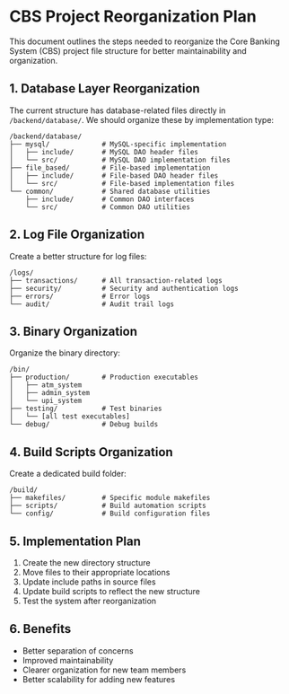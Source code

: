 # CBS Project Reorganization Plan

This document outlines the steps needed to reorganize the Core Banking System (CBS) project file structure for better maintainability and organization.

## 1. Database Layer Reorganization

The current structure has database-related files directly in `/backend/database/`. We should organize these by implementation type:

```
/backend/database/
├── mysql/             # MySQL-specific implementation
│   ├── include/       # MySQL DAO header files
│   └── src/           # MySQL DAO implementation files
├── file_based/        # File-based implementation
│   ├── include/       # File-based DAO header files
│   └── src/           # File-based implementation files
└── common/            # Shared database utilities
    ├── include/       # Common DAO interfaces
    └── src/           # Common DAO utilities
```

## 2. Log File Organization

Create a better structure for log files:

```
/logs/
├── transactions/      # All transaction-related logs
├── security/          # Security and authentication logs
├── errors/            # Error logs
└── audit/             # Audit trail logs
```

## 3. Binary Organization

Organize the binary directory:

```
/bin/
├── production/        # Production executables
│   ├── atm_system
│   ├── admin_system
│   └── upi_system
├── testing/           # Test binaries
│   └── [all test executables]
└── debug/             # Debug builds
```

## 4. Build Scripts Organization

Create a dedicated build folder:

```
/build/
├── makefiles/         # Specific module makefiles
├── scripts/           # Build automation scripts
└── config/            # Build configuration files
```

## 5. Implementation Plan

1. Create the new directory structure
2. Move files to their appropriate locations
3. Update include paths in source files
4. Update build scripts to reflect the new structure
5. Test the system after reorganization

## 6. Benefits

- Better separation of concerns
- Improved maintainability
- Clearer organization for new team members
- Better scalability for adding new features
